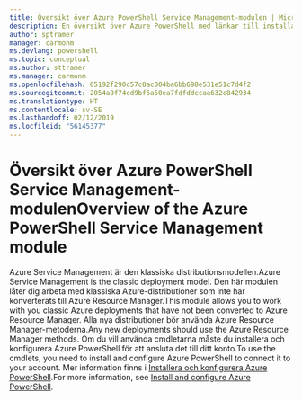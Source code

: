 ```yaml
---
title: Översikt över Azure PowerShell Service Management-modulen | Microsoft Docs
description: En översikt över Azure PowerShell med länkar till installation och konfiguration.
author: sptramer
manager: carmonm
ms.devlang: powershell
ms.topic: conceptual
ms.author: sttramer
ms.manager: carmonm
ms.openlocfilehash: 05192f290c57c8ac004ba6bb698e531e51c7d4f2
ms.sourcegitcommit: 2054a8f74cd9bf5a50ea7fdfddccaa632c842934
ms.translationtype: HT
ms.contentlocale: sv-SE
ms.lasthandoff: 02/12/2019
ms.locfileid: "56145377"
---
```

# <a name="overview-of-the-azure-powershell-service-management-module"></a><span data-ttu-id="b98c2-103">Översikt över Azure PowerShell Service Management-modulen</span><span class="sxs-lookup"><span data-stu-id="b98c2-103">Overview of the Azure PowerShell Service Management module</span></span>

<span data-ttu-id="b98c2-104">Azure Service Management är den klassiska distributionsmodellen.</span><span class="sxs-lookup"><span data-stu-id="b98c2-104">Azure Service Management is the classic deployment model.</span></span> <span data-ttu-id="b98c2-105">Den här modulen låter dig arbeta med klassiska Azure-distributioner som inte har konverterats till Azure Resource Manager.</span><span class="sxs-lookup"><span data-stu-id="b98c2-105">This module allows you to work with you classic Azure deployments that have not been converted to Azure Resource Manager.</span></span> <span data-ttu-id="b98c2-106">Alla nya distributioner bör använda Azure Resource Manager-metoderna.</span><span class="sxs-lookup"><span data-stu-id="b98c2-106">Any new deployments should use the Azure Resource Manager methods.</span></span> <span data-ttu-id="b98c2-107">Om du vill använda cmdletarna måste du installera och konfigurera Azure PowerShell för att ansluta det till ditt konto.</span><span class="sxs-lookup"><span data-stu-id="b98c2-107">To use the cmdlets, you need to install and configure Azure PowerShell to connect it to your account.</span></span> <span data-ttu-id="b98c2-108">Mer information finns i [Installera och konfigurera Azure PowerShell](install-azure-ps.md).</span><span class="sxs-lookup"><span data-stu-id="b98c2-108">For more information, see [Install and configure Azure PowerShell](install-azure-ps.md).</span></span>
